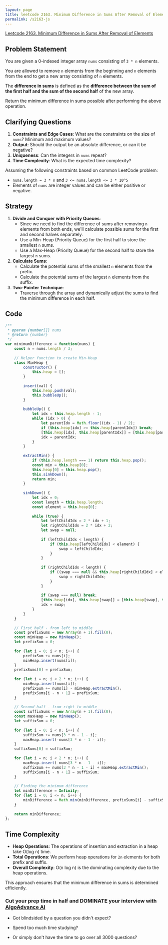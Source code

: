 ```yaml
---
layout: page
title: leetcode 2163. Minimum Difference in Sums After Removal of Elements
permalink: /s2163-js
---
```

[Leetcode 2163. Minimum Difference in Sums After Removal of Elements](https://algoadvance.github.io/algoadvance/l2163)
## Problem Statement

You are given a 0-indexed integer array `nums` consisting of `3 * n` elements.

You are allowed to remove `n` elements from the beginning and `n` elements from the end to get a new array consisting of `n` elements.

The **difference in sums** is defined as the **difference between the sum of the first half and the sum of the second half** of the new array.

Return the minimum difference in sums possible after performing the above operation.

## Clarifying Questions

1. **Constraints and Edge Cases**: What are the constraints on the size of `nums`? Minimum and maximum values?
2. **Output**: Should the output be an absolute difference, or can it be negative?
3. **Uniqueness**: Can the integers in `nums` repeat?
4. **Time Complexity**: What is the expected time complexity?

Assuming the following constraints based on common LeetCode problem:
- `nums.length = 3 * n` and `3 <= nums.length <= 3 * 10^5`
- Elements of `nums` are integer values and can be either positive or negative.

## Strategy

1. **Divide and Conquer with Priority Queues**:
    - Since we need to find the difference of sums after removing `n` elements from both ends, we'll calculate possible sums for the first and second halves separately.
    - Use a Min-Heap (Priority Queue) for the first half to store the smallest `n` sums.
    - Use a Max-Heap (Priority Queue) for the second half to store the largest `n` sums.
2. **Calculate Sums**:
    - Calculate the potential sums of the smallest `n` elements from the prefix.
    - Calculate the potential sums of the largest `n` elements from the suffix.
3. **Two-Pointer Technique**:
    - Traverse through the array and dynamically adjust the sums to find the minimum difference in each half.

## Code

```javascript
/**
 * @param {number[]} nums
 * @return {number}
 */
var minimumDifference = function(nums) {
    const n = nums.length / 3;
    
    // Helper function to create Min-Heap
    class MinHeap {
        constructor() {
            this.heap = [];
        }
        
        insert(val) {
            this.heap.push(val);
            this.bubbleUp();
        }
        
        bubbleUp() {
            let idx = this.heap.length - 1;
            while (idx > 0) {
                let parentIdx = Math.floor((idx - 1) / 2);
                if (this.heap[idx] >= this.heap[parentIdx]) break;
                [this.heap[idx], this.heap[parentIdx]] = [this.heap[parentIdx], this.heap[idx]];
                idx = parentIdx;
            }
        }
        
        extractMin() {
            if (this.heap.length === 1) return this.heap.pop();
            const min = this.heap[0];
            this.heap[0] = this.heap.pop();
            this.sinkDown();
            return min;
        }
        
        sinkDown() {
            let idx = 0;
            const length = this.heap.length;
            const element = this.heap[0];
            
            while (true) {
                let leftChildIdx = 2 * idx + 1;
                let rightChildIdx = 2 * idx + 2;
                let swap = null;
                
                if (leftChildIdx < length) {
                    if (this.heap[leftChildIdx] < element) {
                        swap = leftChildIdx;
                    }
                }
                
                if (rightChildIdx < length) {
                    if ((swap === null && this.heap[rightChildIdx] < element) || (swap !== null && this.heap[rightChildIdx] < this.heap[leftChildIdx])) {
                        swap = rightChildIdx;
                    }
                }
                
                if (swap === null) break;
                [this.heap[idx], this.heap[swap]] = [this.heap[swap], this.heap[idx]];
                idx = swap;
            }
        }
    }
    
    // First half - from left to middle
    const prefixSums = new Array(n + 1).fill(0);
    const minHeap = new MinHeap();
    let prefixSum = 0;
    
    for (let i = 0; i < n; i++) {
        prefixSum += nums[i];
        minHeap.insert(nums[i]);
    }
    prefixSums[0] = prefixSum;
    
    for (let i = n; i < 2 * n; i++) {
        minHeap.insert(nums[i]);
        prefixSum += nums[i] - minHeap.extractMin();
        prefixSums[i - n + 1] = prefixSum;
    }
    
    // Second half - from right to middle
    const suffixSums = new Array(n + 1).fill(0);
    const maxHeap = new MinHeap();
    let suffixSum = 0;
    
    for (let i = 0; i < n; i++) {
        suffixSum += nums[3 * n - 1 - i];
        maxHeap.insert(-nums[3 * n - 1 - i]);
    }
    suffixSums[0] = suffixSum;
    
    for (let i = n; i < 2 * n; i++) {
        maxHeap.insert(-nums[3 * n - 1 - i]);
        suffixSum += nums[3 * n - 1 - i] + maxHeap.extractMin();
        suffixSums[i - n + 1] = suffixSum;
    }
    
    // Finding the minimum difference
    let minDifference = Infinity;
    for (let i = 0; i <= n; i++) {
        minDifference = Math.min(minDifference, prefixSums[i] - suffixSums[n - i]);
    }
    
    return minDifference;
};
```

## Time Complexity

- **Heap Operations**: The operations of insertion and extraction in a heap take O(log n) time.
- **Total Operations**: We perform heap operations for `2n` elements for both prefix and suffix.
- **Overall Complexity**: O(n log n) is the dominating complexity due to the heap operations.

This approach ensures that the minimum difference in sums is determined efficiently.


### Cut your prep time in half and DOMINATE your interview with [AlgoAdvance AI](https://algoAdvance.com)

- Got blindsided by a question you didn't expect?

- Spend too much time studying?

- Or simply don't have the time to go over all 3000 questions?

